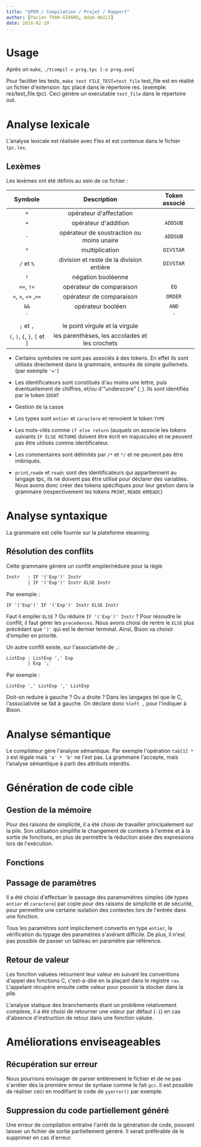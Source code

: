 ```yaml
---
title: "UPEM / Compilation / Projet / Rapport"
author: [Pacien TRAN-GIRARD, Adam NAILI]
date: 2018-02-20
...
```


# Usage
Après un `make`, `./tcompil < prog.tpc [-o prog.asm]`
	
Pour faciliter les tests,
`make test FILE_TEST=test_file`
test_file est en réalité un fichier d'extension .tpc placé dans le répertoire res. (exemple: res/test_file.tpc).
Ceci génère un executable `test_file` dans le répertoire out.


# Analyse lexicale

L'analyse lexicale est réalisée avec Flex et est contenue dans le fichier `tpc.lex`.

## Lexèmes

Les lexèmes ont été définis au sein de ce fichier :

|             Symbole            |                   Description                  | Token associé |
|:------------------------------:|:----------------------------------------------:|:-------------:|
|               `=`              |             opérateur d'affectation            |               |
|               `+`              |              opérateur d'addition              |    `ADDSUB`   |
|               `-`              |    opérateur de soustraction ou moins unaire   |    `ADDSUB`   |
|               `*`              |                 multiplication                 |   `DIVSTAR`   |
|           `/` et `%`           |    division et reste de la division entière    |   `DIVSTAR`   |
|               `!`              |               négation booléenne               |               |
|           `==`, `!=`           |            opérateur de comparaison            |      `EQ`     |
|      `<`, `>`, `<=` ,`>=`      |            opérateur de comparaison            |    `ORDER`    |
|              `&&`              |                opérateur booléen               |     `AND`     |
|              `||`              |                opérateur booléen               |      `OR`     |
|           `;` et `,`           |         le point virgule et la virgule         |               |
| `(`, `)`, `{`, `}`, `[` et `]` | les parenthèses, les accolades et les crochets |               |

- Certains symboles ne sont pas associés à des tokens.
  En effet ils sont utilisés directement dans la grammaire, entourés de simple guillemets. (par exemple `'='`)
  
- Les identificateurs sont constitués d'au moins une lettre, puis éventuellement de chiffres, et/ou d'"underscore" (`_`).
  Ils sont identifiés par le token `IDENT`

- Gestion de la casse

- Les types sont `entier` et `caractere` et renvoient le token `TYPE`

- Les mots-clés comme `if else return` (auquels on associe les tokens suivants `IF ELSE RETURN`) doivent être écrit en majuscules et ne peuvent pas être utilisés comme identificateur. 

- Les commentaires sont délimités par `/*` et `*/` et ne peuvent pas être imbriqués.

- `print`,`reade` et `readc` sont des identificateurs qui appartiennent au langage tpc, ils ne doivent pas être utilisé pour déclarer des variables.
  Nous avons donc créer des tokens spécifiques pour leur gestion dans la grammaire (respectivement les tokens `PRINT`, `READE` et`READC`)


# Analyse syntaxique

La grammaire est celle fournie sur la plateforme elearning.

## Résolution des conflits

Cette grammaire génère un conflit empiler/réduire pour la règle

```yacc
Instr	: IF '('Exp')' Instr
		| IF '('Exp')' Instr ELSE Instr
```

Par exemple :

```
IF '('Exp')' IF '('Exp')' Instr ELSE Instr
```

Faut il empiler `ELSE` ? Ou réduire `IF '('Exp')' Instr` ?
Pour résoudre le conflit, il faut gérer les `precedences`.
Nous avons choisi de rentre le `ELSE` plus précédant que `')'` qui est le dernier terminal.
Ainsi, Bison va choisir d'empiler en priorité.

Un autre conflit existe, sur l'associativité de `,`:

```yacc
ListExp	: ListExp ',' Exp
		| Exp ';'
```

Par exemple :

```
ListExp ',' ListExp ',' ListExp
```

Doit-on reduire à gauche ? Ou a droite ?
Dans les langages tel que le C, l'associativité se fait à gauche.
On déclare donc `%left ,` pour l'indiquer à Bison.


# Analyse sémantique

Le compilateur gère l'analyse sémantique.
Par exemple l'opération `tab[1] * 3` est légale mais `'a' * 'b'` ne l'est pas. La grammaire l'accepte, mais l'analyse sémantique à parti des attributs interdits.



# Génération de code cible

## Gestion de la mémoire

Pour des raisons de simplicité, il a été choisi de travailler principalement sur la pile. Son utilisation simplifie le changement de contexte à l'entrée et à la sortie de fonctions, en plus de permettre la réduction aisée des expressions lors de l'exécution.

## Fonctions

## Passage de paramètres

Il a été choisi d'effectuer le passage des paramamètres simples (de types `entier` et `caractere`) par copie pour des raisons de simplicité et de sécurité, pour permettre une certaine isolation des contextes lors de l'entrée dans une fonction.

Tous les paramètres sont implicitement convertis en type `entier`, la vérification du typage des paramètres s'avérant difficile. De plus, il n'est pas possible de passer un tableau en paramètre par référence.


## Retour de valeur

Les fonction valuées retournent leur valeur en suivant les conventions d'appel des fonctions C, c'est-à-dire en la plaçant dans le registre `rax`. L'appelant récupère ensuite cette valeur pour pouvoir la stocker dans la pile.

L'analyse statique des branchements étant un problème relativement complexe, il a été choisi de retourner une valeur par défaut (`-1`) en cas d'absence d'instruction de retour dans une fonction valuée.


# Améliorations enviseageables

## Récupération sur erreur

Nous pourrions envisager de parser entièrement le fichier et de ne pas s'arrêter dès la première erreur de syntaxe comme le fait `gcc`.
Il est possible de réaliser ceci en modifiant le code de `yyerror()` par exemple.

## Suppression du code partiellement généré

Une erreur de compilation entraîne l'arrêt de la génération de code, pouvant laisser un fichier de sortie partiellement généré. Il serait préférable de le supprimer en cas d'erreur.
